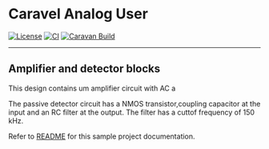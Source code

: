 # Caravel Analog User

[![License](https://img.shields.io/badge/License-Apache%202.0-blue.svg)](https://opensource.org/licenses/Apache-2.0) [![CI](https://github.com/efabless/caravel_user_project_analog/actions/workflows/user_project_ci.yml/badge.svg)](https://github.com/efabless/caravel_user_project_analog/actions/workflows/user_project_ci.yml) [![Caravan Build](https://github.com/efabless/caravel_user_project_analog/actions/workflows/caravan_build.yml/badge.svg)](https://github.com/efabless/caravel_user_project_analog/actions/workflows/caravan_build.yml)

---


## Amplifier and detector blocks
 This design contains um amplifier circuit with AC a
 
 The passive detector circuit has a NMOS transistor,coupling capacitor at the input and an RC filter at the output. 
 The filter has a cuttof frequency of 150 kHz. 




Refer to [README](docs/source/index.rst) for this sample project documentation. 
